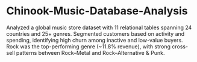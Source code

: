 # Chinook-Music-Database-Analysis
Analyzed a global music store dataset with 11 relational tables spanning 24 countries and 25+ genres. Segmented customers based on activity and spending, identifying high churn among inactive and low-value buyers. Rock was the top-performing genre (~11.8% revenue), with strong cross-sell patterns between Rock–Metal and Rock–Alternative &amp; Punk.
